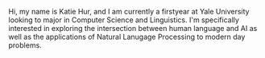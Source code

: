 Hi, my name is Katie Hur, and I am currently a firstyear at Yale University looking to major in Computer Science and Linguistics.
I'm specifically interested in exploring the intersection between human language and AI as well as the applications of Natural Lanugage Processing
to modern day problems.

<!---
katiehur5/katiehur5 is a ✨ special ✨ repository because its `README.md` (this file) appears on your GitHub profile.
You can click the Preview link to take a look at your changes.
--->
